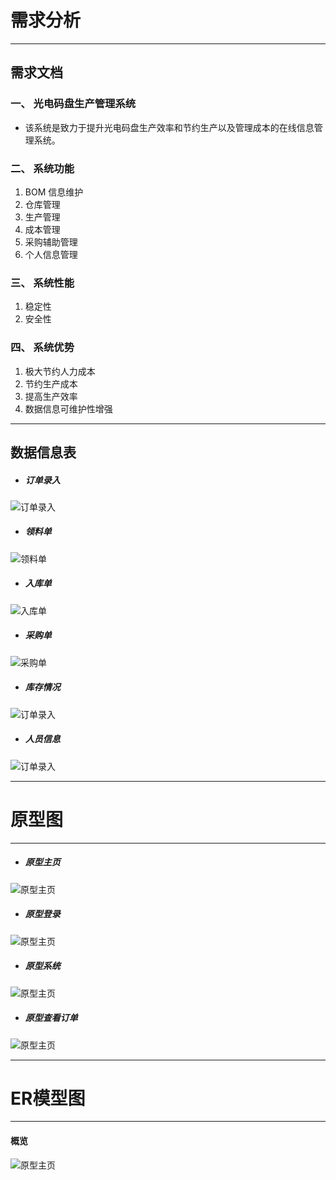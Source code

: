 # 需求分析
*************************
## 需求文档
### 一、 光电码盘生产管理系统
* 该系统是致力于提升光电码盘生产效率和节约生产以及管理成本的在线信息管理系统。

### 二、 系统功能
1. BOM 信息维护
2. 仓库管理
3. 生产管理
4. 成本管理
5. 采购辅助管理
6. 个人信息管理

### 三、 系统性能
1. 稳定性
2. 安全性

### 四、 系统优势
1. 极大节约人力成本
2. 节约生产成本
3. 提高生产效率
4. 数据信息可维护性增强

*************************

## 数据信息表
* ##### 订单录入
![订单录入](./image/订单录入.png)
* ##### 领料单
![领料单](./image/领料单.png)
* ##### 入库单
![入库单](./image/入库单.png)
* ##### 采购单
![采购单](./image/采购单.png)
* ##### 库存情况
![订单录入](./image/库存情况.png)
* ##### 人员信息
![订单录入](./image/人员信息.png)

*************************

# 原型图
*************************
* ##### 原型主页
![原型主页](./image/原型主页.png)
* ##### 原型登录
![原型主页](./image/原型登陆.png)
* ##### 原型系统
![原型主页](./image/原型系统.png)
* ##### 原型查看订单
![原型主页](./image/原型查看订单.png)
*************************

# ER模型图
*************************
#### 概览
![原型主页](./image/ER模型.png)